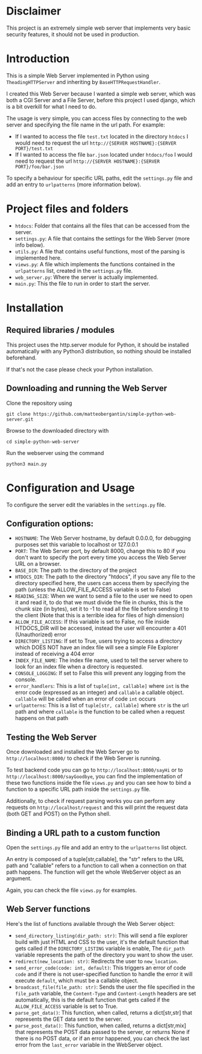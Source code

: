 # Disclaimer
This project is an extremely simple web server that implements very basic security features, it should not be used in production.

# Introduction
This is a simple Web Server implemented in Python using `TheadingHTTPServer` and inheriting by `BaseHTTPRequestHandler`.

I created this Web Server because I wanted a simple web server, which was both a CGI Server and a File Server, before this project I used django, which is a bit overkill for what I need to do.

The usage is very simple, you can access files by connecting to the web server and specifying the file name in the url path.
For example:
* If I wanted to access the file `test.txt` located in the directory `htdocs` I would need to request the url `http://{SERVER HOSTNAME}:{SERVER PORT}/test.txt`
* If I wanted to access the file `bar.json` located under `htdocs/foo` I would need to request the url `http://{SERVER HOSTNAME}:{SERVER PORT}/foo/bar.json`

To specify a behaviour for specific URL paths, edit the `settings.py` file and add an entry to `urlpatterns` (more information below).

# Project files and folders
* `htdocs`: Folder that contains all the files that can be accessed from the server.
* `settings.py`: A file that contains the settings for the Web Server (more info below).
* `utils.py`: A file that contains useful functions, most of the parsing is implemented here.
* `views.py`: A file which implements the functions contained in the `urlpatterns` list, created in the `settings.py` file.
* `web_server.py`: Where the server is actually implemented.
* `main.py`: This the file to run in order to start the server.

# Installation
## Required libraries / modules
This project uses the http.server module for Python, it should be installed automatically with any Python3 distribution, so nothing should be installed beforehand.

If that's not the case please check your Python installation.

## Downloading and running the Web Server
Clone the repository using
```
git clone https://github.com/matteobergantin/simple-python-web-server.git
```
Browse to the downloaded directory with
```
cd simple-python-web-server
```
Run the webserver using the command
```
python3 main.py
```

# Configuration and Usage
To configure the server edit the variables in the `settings.py` file.

## Configuration options:
* `HOSTNAME`: The Web Server hostname, by default 0.0.0.0, for debugging purposes set this variable to localhost or 127.0.0.1
* `PORT`: The Web Server port, by default 8000, change this to 80 if you don't want to specify the port every time you access the Web Server URL on a browser.
* `BASE_DIR`: The path to the directory of the project
* `HTDOCS_DIR`: The path to the directory "htdocs", if you save any file to the directory specified here, the users can access them by specifying the path (unless the ALLOW_FILE_ACCESS variable is set to False)
* `READING_SIZE`: When we want to send a file to the user we need to open it and read it, to do that we must divide the file in chunks, this is the chunk size (in bytes), set it to -1 to read all the file before sending it to the client (Note that this is a terrible idea for files of high dimension)
* `ALLOW_FILE_ACCESS`: If this variable is set to False, no file inside HTDOCS_DIR will be accessed, instead the user will encounter a 401 (Unauthorized) error
* `DIRECTORY_LISTING`: If set to True, users trying to access a directory which DOES NOT have an index file will see a simple File Explorer instead of receiving a 404 error
* `INDEX_FILE_NAME`: The index file name, used to tell the server where to look for an index file when a directory is requested.
* `CONSOLE_LOGGING`: If set to False this will prevent any logging from the console.
* `error_handlers`: This is a list of `tuple[int, callable]` where `int` is the error code (expressed as an integer) and `callable` a callable object. `callable` will be called when an error of code `int` occurs
* `urlpatterns`: This is a list of `tuple[str, callable]` where `str` is the url path and where `callable` is the function to be called when a request happens on that path

## Testing the Web Server

Once downloaded and installed the Web Server go to `http://localhost:8000/` to check if the Web Server is running.

To test backend code you can go to `http://localhost:8000/sayHi` or to `http://localhost:8000/sayGoodbye`, you can find the implementation of these two functions inside the file `views.py` and you can see how to bind a function to a specific URL path inside the `settings.py` file.

Additionally, to check if request parsing works you can perform any requests on `http://localhost/request` and this will print the request data (both GET and POST) on the Python shell.

## Binding a URL path to a custom function
Open the `settings.py` file and add an entry to the `urlpatterns` list object.

An entry is composed of a tuple[str,callable], the "str" refers to the URL path and "callable" refers to a function to call when a connection on that path happens.
The function will get the whole WebServer object as an argument.

Again, you can check the file `views.py` for examples.

## Web Server functions
Here's the list of functions available through the Web Server object:
* `send_directory_listing(dir_path: str)`: This will send a file explorer build with just HTML and CSS to the user, it's the default function that gets called if the `DIRECTORY_LISTING` variable is enable, The `dir_path` variable represents the path of the directory you want to show the user.
* `redirect(new_location: str)`: Redirects the user to `new_location`.
* `send_error_code(code: int, default)`: This triggers an error of code `code` and if there is not user-specified function to handle the error it will execute `default`, which must be a callable object.
* `broadcast_file(file_path: str)`: Sends the user the file specified in the `file_path` variable, the `Content-Type` and `Content-Length` headers are set automatically, this is the default function that gets called if the `ALLOW_FILE_ACCESS` variable is set to True.
* `parse_get_data()`: This function, when called, returns a dict[str,str] that represents the GET data sent to the server.
* `parse_post_data()`: This function, when called, returns a dict[str,mix] that represents the POST data passed to the server, or returns None if there is no POST data, or if an error happened, you can check the last error from the `last_error` variable in the WebServer object.
